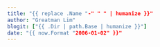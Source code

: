 ```yaml
---
title: "{{ replace .Name "-" " " | humanize }}"
author: "Greatman Lim"
blogit: ["{{ .Dir | path.Base | humanize }}"]
date: "{{ now.Format "2006-01-02" }}"
---
```


